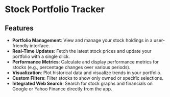 # Stock Portfolio Tracker




## Features

- **Portfolio Management**: View and manage your stock holdings in a user-friendly interface.
- **Real-Time Updates**: Fetch the latest stock prices and update your portfolio with a single click.
- **Performance Metrics**: Calculate and display performance metrics for stocks (e.g., percentage changes over various periods).
- **Visualization**: Plot historical data and visualize trends in your portfolio.
- **Custom Filters**: Filter stocks to show only owned or specific selections.
- **Integrated Web Search**: Search for stock graphs and financials on Google or Yahoo Finance directly from the app.


